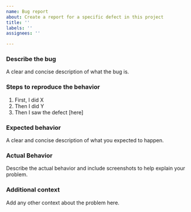 ```yaml
---
name: Bug report
about: Create a report for a specific defect in this project
title: ''
labels: ''
assignees: ''

---
```


### Describe the bug
A clear and concise description of what the bug is.

### Steps to reproduce the behavior
1. First, I did X 
2. Then I did Y
3. Then I saw the defect [here]

### Expected behavior
A clear and concise description of what you expected to happen.

### Actual Behavior 
Describe the actual behavior and include screenshots to help explain your problem.

### Additional context
Add any other context about the problem here.
